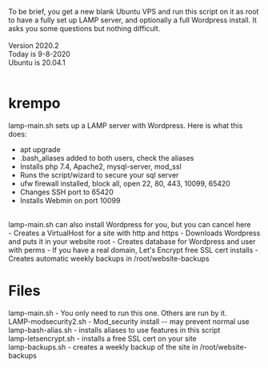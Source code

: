 To be brief, you get a new blank Ubuntu VPS and run this script on it as root to have a fully set up LAMP server, and optionally a full Wordpress install. It asks you some questions but nothing difficult.<br>
<br>
Version 2020.2<br>
Today is 9-8-2020<br>
Ubuntu is 20.04.1<br>
<br>
# krempo
lamp-main.sh sets up a LAMP server with Wordpress. Here is what this does:
- apt upgrade
- .bash_aliases added to both users, check the aliases
- Installs php 7.4, Apache2, mysql-server, mod_ssl
- Runs the script/wizard to secure your sql server
- ufw firewall installed, block all, open 22, 80, 443, 10099, 65420
- Changes SSH port to 65420
- Installs Webmin on port 10099
<br>
lamp-main.sh can also install Wordpress for you, but you can cancel here<br>
- Creates a VirtualHost for a site with http and https
- Downloads Wordpress and puts it in your website root
- Creates database for Wordpress and user with perms
- If you have a real domain, Let's Encrypt free SSL cert installs
- Creates automatic weekly backups in /root/website-backups
<br>

# Files
lamp-main.sh - You only need to run this one. Others are run by it.<br>
LAMP-modsecurity2.sh	- Mod_security install -- may prevent normal use<br>
lamp-bash-alias.sh - installs aliases to use features in this script<br>
lamp-letsencrypt.sh - installs a free SSL cert on your site<br>
lamp-backups.sh - creates a weekly backup of the site in /root/website-backups<br>


